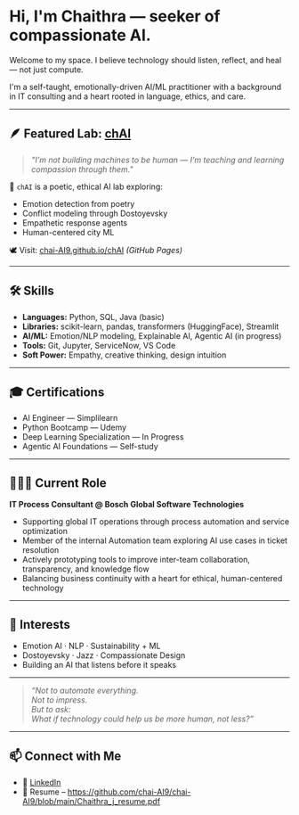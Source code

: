 #  Hi, I'm Chaithra — seeker of compassionate AI.

Welcome to my space. I believe technology should listen, reflect, and heal — not just compute.

I'm a self-taught, emotionally-driven AI/ML practitioner with a background in IT consulting and a heart rooted in language, ethics, and care.

---

## 🪶 Featured Lab: [chAI](https://github.com/chai-AI9/chAI)

> *"I’m not building machines to be human — I’m teaching and learning compassion through them."*

🌸 `chAI` is a poetic, ethical AI lab exploring:
- Emotion detection from poetry  
- Conflict modeling through Dostoyevsky  
- Empathetic response agents  
- Human-centered city ML

🕊 Visit: [chai-AI9.github.io/chAI](https://chai-AI9.github.io/chAI) *(GitHub Pages)*

---

## 🛠️ Skills

- **Languages:** Python, SQL, Java (basic)  
- **Libraries:** scikit-learn, pandas, transformers (HuggingFace), Streamlit  
- **AI/ML:** Emotion/NLP modeling, Explainable AI, Agentic AI (in progress)  
- **Tools:** Git, Jupyter, ServiceNow, VS Code  
- **Soft Power:** Empathy, creative thinking, design intuition

---

## 🎓 Certifications

- AI Engineer — Simplilearn  
- Python Bootcamp — Udemy  
- Deep Learning Specialization — In Progress  
- Agentic AI Foundations — Self-study

---

## 👩🏻‍💻 Current Role

**IT Process Consultant @ Bosch Global Software Technologies**  
- Supporting global IT operations through process automation and service optimization  
- Member of the internal Automation team exploring AI use cases in ticket resolution  
- Actively prototyping tools to improve inter-team collaboration, transparency, and knowledge flow  
- Balancing business continuity with a heart for ethical, human-centered technology

---

## 🧠 Interests

- Emotion AI · NLP · Sustainability + ML  
- Dostoyevsky · Jazz · Compassionate Design  
- Building an AI that listens before it speaks

---

> *“Not to automate everything.  
Not to impress.  
But to ask:  
What if technology could help us be more human, not less?”*

---

## 📫 Connect with Me

- 🔗 [LinkedIn](https://www.linkedin.com/in/chaithra-jelkara)  
- 📄 Resume – https://github.com/chai-AI9/chai-AI9/blob/main/Chaithra_j_resume.pdf
